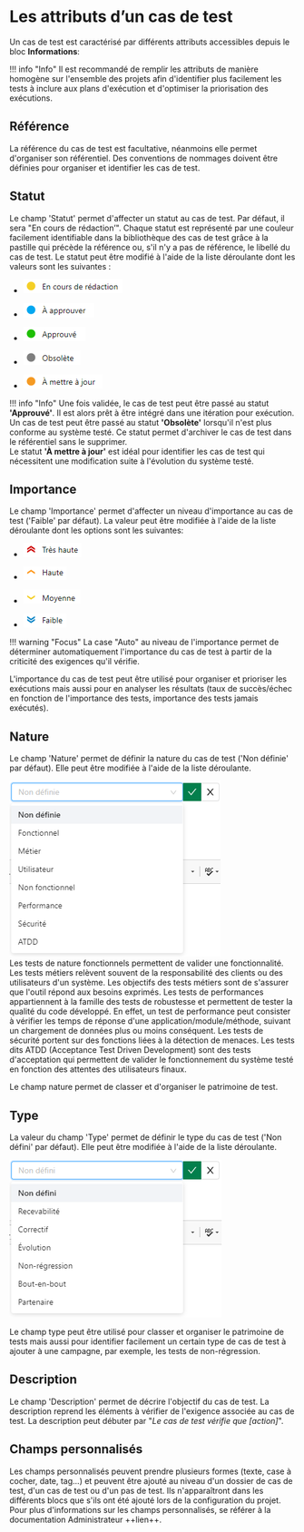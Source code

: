 
# Les attributs d’un cas de test

Un cas de test est caractérisé par différents attributs accessibles depuis le bloc **Informations**:

!!! info "Info"
	Il est recommandé de remplir les attributs de manière homogène sur l'ensemble des projets afin d'identifier plus facilement les tests à inclure aux plans d'exécution et d'optimiser la priorisation des exécutions.  
	
## Référence

La référence du cas de test est facultative, néanmoins elle permet d'organiser son référentiel. Des conventions de nommages doivent être définies pour organiser et identifier les cas de test.

## Statut

Le champ 'Statut' permet d'affecter un statut au cas de test. Par défaut, il sera "En cours de rédaction’". Chaque statut est représenté par une couleur facilement identifiable dans la bibliothèque des cas de test grâce à la pastille qui précède la référence ou, s'il n'y a pas de référence, le libellé du cas de test.
Le statut peut être modifié à l'aide de la liste déroulante dont les valeurs sont les suivantes :

- ![En cours de rédaction](resources/en-cours-redactionFR.png)

- ![À approuver](resources/a-approuverFR.png)

- ![Approuvé](resources/approuveFR.png)

- ![Obsolète](resources/obsoleteFR.png)

- ![À mettre à jour](resources/a-mettre-a-jourFR.png)

!!! info "Info"
	Une fois validée, le cas de test peut être passé au statut **'Approuvé'**. Il est alors prêt à être intégré dans une itération pour exécution.
	<br/>Un cas de test peut être passé au statut **'Obsolète'** lorsqu'il n'est plus conforme au système testé. Ce statut permet d'archiver le cas de test dans le référentiel sans le supprimer.
	<br/>Le statut **'À mettre à jour'** est idéal pour identifier les cas de test qui nécessitent une modification suite à l'évolution du système testé.

## Importance

Le champ 'Importance' permet d'affecter un niveau d'importance au cas de test ('Faible' par défaut). La valeur peut être modifiée à l'aide de la liste déroulante dont les options sont les suivantes:

- ![Très haute](resources/importance-tres-hauteFR.png)

- ![Haute](resources/importance-haute-FR.png)

- ![Moyenne](resources/importance-moyenneFR.png)

- ![Faible](resources/importance-faibleFR.png)

!!! warning "Focus" 
	La case "Auto" au niveau de l'importance permet de déterminer automatiquement l'importance du cas de test à partir de la criticité des exigences qu'il vérifie.

L'importance du cas de test peut être utilisé pour organiser et prioriser les exécutions mais aussi pour en analyser les résultats (taux de succès/échec en fonction de l'importance des tests, importance des tests jamais exécutés).

## Nature

Le champ 'Nature' permet de définir la nature du cas de test ('Non définie' par défaut). Elle peut être modifiée à l'aide de la liste déroulante.

 ![Nature d'un cas de test](resources/natureFR.png)
 <br/>
Les tests de nature fonctionnels permettent de valider une fonctionnalité. 
Les tests métiers relèvent souvent de la responsabilité des clients ou des utilisateurs d'un système. Les objectifs des tests métiers sont de s'assurer que l'outil répond aux besoins exprimés.
Les tests de performances appartiennent à la famille des tests de robustesse et permettent de tester la qualité du code développé. En effet, un test de performance peut consister à vérifier les temps de réponse d'une application/module/méthode, suivant un chargement de données plus ou moins conséquent.
Les tests de sécurité portent sur des fonctions liées à la détection de menaces.
Les tests dits ATDD (Acceptance Test Driven Development) sont des tests d'acceptation qui permettent de valider le fonctionnement du système testé en fonction des attentes des utilisateurs finaux.

Le champ nature permet de classer et d'organiser le patrimoine de test. 

## Type

La valeur du champ 'Type' permet de définir le type du cas de test ('Non défini' par défaut). Elle peut être modifiée à l'aide de la liste déroulante. 

![Type d'un cas de test](resources/typeFR.png)

Le champ type peut être utilisé pour classer et organiser le patrimoine de tests mais aussi pour identifier facilement un certain type de cas de test à ajouter à une campagne, par exemple, les tests de non-régression.

## Description

Le champ 'Description' permet de décrire l'objectif du cas de test. La description reprend les éléments à vérifier de l'exigence associée au cas de test.
La description peut débuter par "*Le cas de test vérifie que [action]*".

## Champs personnalisés

Les champs personnalisés peuvent prendre plusieurs formes (texte, case à cocher, date, tag...) et peuvent être ajouté au niveau d'un dossier de cas de test, d'un cas de test ou d'un pas de test. Ils n'apparaîtront dans les différents blocs que s'ils ont été ajouté lors de la configuration du projet.
Pour plus d'informations sur les champs personnalisés, se référer à la documentation Administrateur ++lien++.
